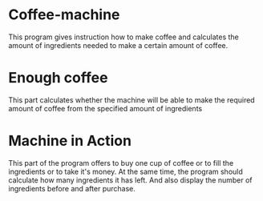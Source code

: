 # Coffee-machine
This program gives instruction how to make coffee and calculates the amount of ingredients needed to make a certain amount of coffee.


# Enough coffee
This part calculates whether the machine will be able to make the required amount of coffee from the specified amount of ingredients


# Machine in Action
This part of the program offers to buy one cup of coffee or to fill the ingredients or to take it's money. At the same time, the program should calculate how many ingredients it has left. And also display the number of ingredients before and after purchase.
